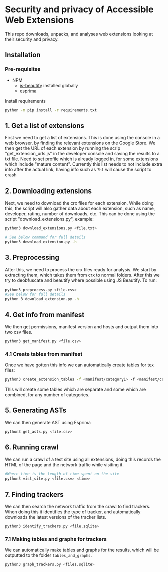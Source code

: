 # Security and privacy of Accessible Web Extensions

This repo downloads, unpacks, and analyses web extensions looking at their security and privacy.

## Installation

### Pre-requisites
* NPM
    * [js-beautify](https://www.npmjs.com/package/js-beautify) installed globally
    * [esprima](https://github.com/jquery/esprima) 

Install requirements

```bash 
python -m pip install -r requirements.txt
 ```


## 1. Get a list of extensions
First we need to get a list of extensions. This is done using the console in a web browser, by finding the relevant extensions on the Google Store. We then get the URL of each extension by running the scrip "get_extension_urls.js" in the developer console and saving the results to a txt file. Need to set profile which is already logged in, for some extensions which include "mature content". Currently this list needs to not include extra info after the actual link, having info such as `?hl` will cause the script to crash

## 2. Downloading extensions
Next, we need to download the crx files for each extension. While doing this, the script will also gather data about each extension, such as name, developer, rating, number of downloads, etc. This can be done using the script "download_extensions.py", example: 
```bash 
python3 download_extensions.py <file.txt>

# See below command for full details
python3 download_extension.py -h
```

## 3. Preprocessing
After this, we need to process the crx files ready for analysis. We start by extracting them, which takes them from crx to normal folders. After this we try to
deobfuscate and beautify where possible using JS Beautify. To run:
```bash 
python3 preprocess.py <file.csv>
#See below for full details
python 3 download_extension.py -h
```

## 4. Get info from manifest
We then get permissions, manifest version and hosts and output them into two csv files.
```bash 
python3 get_manifest.py <file.csv> 
```
### 4.1 Create tables from manifest
Once we have gotten this info we can automatically create tables for tex files:
```bash
python3 create_extension_tables -f <manifest/category1> -f <manifest/category2>
```
This will create some tables which are separate and some which are combined, for any number of categories.

## 5. Generating ASTs
We can then generate AST using Esprima
```bash
python3 get_asts.py <file.csv>
```

## 6. Running crawl
We can run a crawl of a test site using all extensions, doing this records the HTML of the page and the network traffic while visiting it.
```bash
#Where time is the length of time spent on the site
python3 vist_site.py <file.csv> <time>
```

## 7. Finding trackers
We can then search the network traffic from the crawl to find trackers. When doing this it identifies the type of tracker, and automatically downloads the latest versions of the tracker lists. 
```bash
python3 identify_trackers.py <file.sqlite> 
```

### 7.1 Making tables and graphs for trackers
We can automatically make tables and graphs for the results, which will be outputted to the folder `tables_and_graphs`.
```bash
python3 graph_trackers.py <files.sqlite>
```